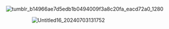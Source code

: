 ‎ ‎ ‎ ‎ ‎ ‎ ![tumblr_b14966ae7d5edb1b0494009f3a8c20fa_eacd72a0_1280](https://github.com/livisk/livisk/assets/170719355/8e0636fd-faf2-4277-be00-644200eea36e)

  ‎ ‎ ‎ ‎ ‎ ‎ ‎ ‎ ‎ ‎ ‎ ‎ ‎ ‎ ‎ ‎ ‎ ‎ ‎ ‎  ‎ ‎ ‎ ‎  ![Untitled16_20240703131752](https://github.com/livisk/livisk/assets/170719355/bd67514b-3a51-4d1c-bef9-8f690aa564b7)
‎ 
